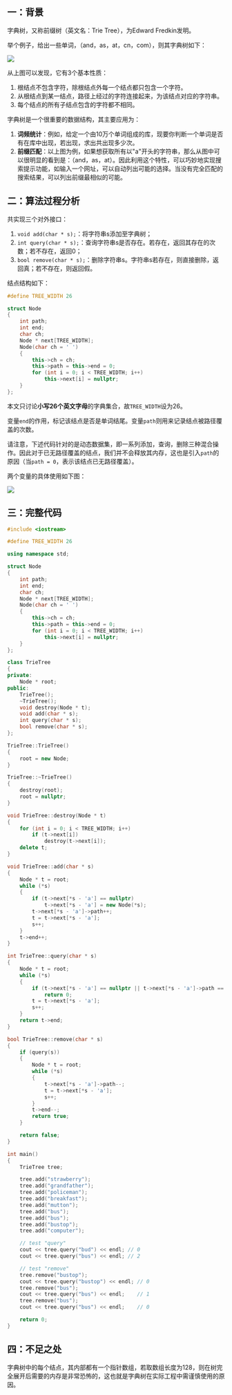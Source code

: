 ## 一：背景

字典树，又称前缀树（英文名：Trie Tree），为Edward Fredkin发明。

举个例子，给出一些单词，（and，as，at，cn，com），则其字典树如下：

![](https://subetter.com/images/figures/20180520_01.png)


从上图可以发现，它有3个基本性质：

1. 根结点不包含字符，除根结点外每一个结点都只包含一个字符。
2. 从根结点到某一结点，路径上经过的字符连接起来，为该结点对应的字符串。
3. 每个结点的所有子结点包含的字符都不相同。

字典树是一个很重要的数据结构，其主要应用为：

1. **词频统计**：例如，给定一个由10万个单词组成的库，现要你判断一个单词是否有在库中出现，若出现，求出共出现多少次。
2. **前缀匹配**：以上图为例，如果想获取所有以"a"开头的字符串，那么从图中可以很明显的看到是：（and，as，at）。因此利用这个特性，可以巧妙地实现搜索提示功能，如输入一个网址，可以自动列出可能的选择。当没有完全匹配的搜索结果，可以列出前缀最相似的可能。

## 二：算法过程分析

共实现三个对外接口：

1. `void add(char * s);`：将字符串s添加至字典树；
2. `int query(char * s);`：查询字符串s是否存在。若存在，返回其存在的次数；若不存在，返回0；
3. `bool remove(char * s);`：删除字符串s。字符串s若存在，则直接删除，返回真；若不存在，则返回假。

结点结构如下：

```c++
#define TREE_WIDTH 26

struct Node
{
    int path;
    int end;
    char ch;
    Node * next[TREE_WIDTH];
    Node(char ch = ' ')
    {
        this->ch = ch;
        this->path = this->end = 0;
        for (int i = 0; i < TREE_WIDTH; i++)
            this->next[i] = nullptr;
    }
};
```

本文只讨论**小写26个英文字母**的字典集合，故`TREE_WIDTH`设为26。

变量`end`的作用，标记该结点是否是单词结尾。变量`path`则用来记录结点被路径覆盖的次数。

请注意，下述代码针对的是动态数据集，即一系列添加，查询，删除三种混合操作。因此对于已无路径覆盖的结点，我们并不会释放其内存，这也是引入`path`的原因（当`path = 0`，表示该结点已无路径覆盖）。

两个变量的具体使用如下图：

![](https://subetter.com/images/figures/20180520_02.png)

## 三：完整代码

```c++
#include <iostream>

#define TREE_WIDTH 26

using namespace std;

struct Node
{
    int path;
    int end;
    char ch;
    Node * next[TREE_WIDTH];
    Node(char ch = ' ')
    {
        this->ch = ch;
        this->path = this->end = 0;
        for (int i = 0; i < TREE_WIDTH; i++)
            this->next[i] = nullptr;
    }
};

class TrieTree
{
private:
    Node * root;
public:
    TrieTree();
    ~TrieTree();
    void destroy(Node * t);
    void add(char * s);
    int query(char * s);
    bool remove(char * s);
};

TrieTree::TrieTree()
{
    root = new Node;
}

TrieTree::~TrieTree()
{
    destroy(root);
    root = nullptr;
}

void TrieTree::destroy(Node * t)
{
    for (int i = 0; i < TREE_WIDTH; i++)
        if (t->next[i])
            destroy(t->next[i]);
    delete t;
}

void TrieTree::add(char * s)
{
    Node * t = root;
    while (*s)
    {
        if (t->next[*s - 'a'] == nullptr)
            t->next[*s - 'a'] = new Node(*s);
        t->next[*s - 'a']->path++;
        t = t->next[*s - 'a'];
        s++;
    }
    t->end++;
}

int TrieTree::query(char * s)
{
    Node * t = root;
    while (*s)
    {
        if (t->next[*s - 'a'] == nullptr || t->next[*s - 'a']->path == 0)
            return 0;
        t = t->next[*s - 'a'];
        s++;
    }
    return t->end;
}

bool TrieTree::remove(char * s)
{
    if (query(s))
    {
        Node * t = root;
        while (*s)
        {
            t->next[*s - 'a']->path--;
            t = t->next[*s - 'a'];
            s++;
        }
        t->end--;
        return true;
    }

    return false;
}

int main()
{
    TrieTree tree;

    tree.add("strawberry");
    tree.add("grandfather");
    tree.add("policeman");
    tree.add("breakfast");
    tree.add("mutton");
    tree.add("bus");
    tree.add("bus");
    tree.add("bustop");
    tree.add("computer");

    // test "query"
    cout << tree.query("bud") << endl; // 0
    cout << tree.query("bus") << endl; // 2

    // test "remove"
    tree.remove("bustop");
    cout << tree.query("bustop") << endl; // 0
    tree.remove("bus");
    cout << tree.query("bus") << endl;    // 1
    tree.remove("bus");
    cout << tree.query("bus") << endl;    // 0

    return 0;
}
```

## 四：不足之处

字典树中的每个结点，其内部都有一个指针数组，若取数组长度为128，则在树完全展开后需要的内存是非常恐怖的，这也就是字典树在实际工程中需谨慎使用的原因。
